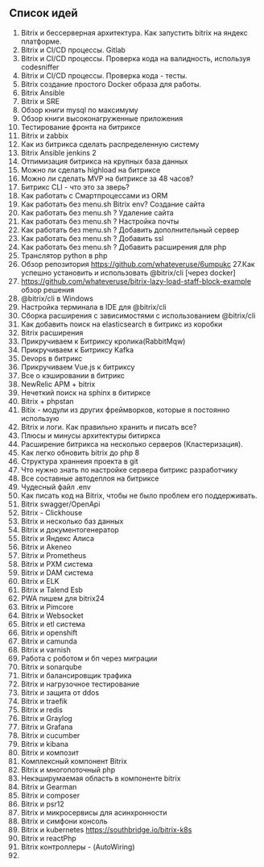 ## Список идей

1. Bitrix и бессерверная архитектура. Как запустить bitrix на яндекс платформе.
2. Bitrix и CI/CD процессы. Gitlab
3. Bitrix и CI/CD процессы. Проверка кода на валидность, используя codesniffer
4. Bitrix и CI/CD процессы. Проверка кода - тесты.
5. Bitrix создание простого Docker образа для работы.
6. Bitrix Ansible
7. Bitrix и SRE
8. Обзор книги mysql по максимуму
9. Обзор книги высоконагруженные приложения
10. Тестирование фронта на битриксе
11. Bitrix и zabbix
12. Как из битрикса сделать распределенную систему
13. Bitrix Ansible jenkins 2
14. Отпимизация битрикса на крупных база данных
15. Можно ли сделать highload на битриксе
16. Можно ли сделать MVP на битриксе за 48 часов?
17. Битрикс CLI - что это за зверь?
18. Как работать с Смартпроцессами из ORM
19. Как работать без menu.sh Bitrix env? Создание сайта
20. Как работать без menu.sh ? Удаление сайта
21. Как работать без menu.sh ? Настройка почты
22. Как работать без menu.sh ? Добавить дополнительный сервер
23. Как работать без menu.sh ? Добавить ssl
24. Как работать без menu.sh ? Добавить расширения для php
25. Транслятор python в php
26. Обзор репозитория https://github.com/whateveruse/6umpukc
    27.Как успешно установить и использовать @bitrix/cli [через docker]
27. https://github.com/whateveruse/bitrix-lazy-load-staff-block-example обзор решения
28. @bitrix/cli в Windows
29. Настройка терминала в IDE для @bitrix/cli
30. Cборка расширения с зависимостями с использованием @bitrix/cli
31. Как добавить поиск на elasticsearch в битрикс из коробки
32. Bitrix расширения
33. Прикручиваем к Битриксу кролика(RabbitMqw)
34. Прикручиваем к Битриксу Kafka
35. Devops в битрикс
36. Прикручиваем Vue.js к битриксу
37. Все о кэшировании в битрикс
38. NewRelic APM + bitrix
39. Нечеткий поиск на sphinx в битирксе
40. Bitrix + phpstan
41. Bitix - модули из других фреймворков, которые я постоянно использую
42. Bitrix и логи. Как правильно хранить и писать все?
43. Плюсы и минусы архитектуры битиркса
44. Расширение битрикса на несколько серверов (Кластеризация).
45. Как легко обновить bitrix до php 8
46. Структура храннеия проекта в git
47. Что нужно знать по настройке сервера битрикс разработчику
48. Все составные автодеплоя на битриксе
49. Чудесный файл .env
50. Как писать код на Bitrix, чтобы не было проблем его поддерживать.
51. Bitrix swagger/OpenApi
52. Bitrix - Clickhouse
53. Bitrix и несколько баз данных
54. Bitrix и документогенератор
55. Bitrix и Яндекс Алиса
56. Bitrix и Akeneo
57. Bitrix и Prometheus
58. Bitrix и PXM система
59. Bitrix и DAM система
60. Bitrix и ELK
61. Bitrix и Talend Esb
62. PWA пишем для bitrix24
63. Bitrix и Pimcore
64. Bitrix и Websocket
65. Bitrix и etl система
66. Bitrix и openshift
67. Bitrix и camunda
68. Bitrix и varnish
69. Работа с роботом и бп через миграции
70. Bitrix и sonarqube
71. Bitrix и балансировщик трафика
72. Bitrix и нагрузочное тестирование
73. Bitrix и защита от ddos
74. Bitrix и traefik
75. Bitrix и redis
76. Bitrix и Graylog
77. Bitrix и Grafana
78. Bitrix и cucumber
79. Bitrix и kibana
80. Bitrix и композит
81. Комплексный компонент Bitrix
82. Bitrix и многопоточный php
83. Некэширумаемая область в компоненте bitrix
84. Bitrix и Gearman
85. Bitrix и composer
86. Bitrix и psr12
87. Bitrix и микросервисы для асинхронности
88. Bitrix и симфони консоль
89. Bitrix и kubernetes https://southbridge.io/bitrix-k8s
90. Bitrix и reactPhp
91. Bitrix контроллеры - (AutoWiring)
92. 